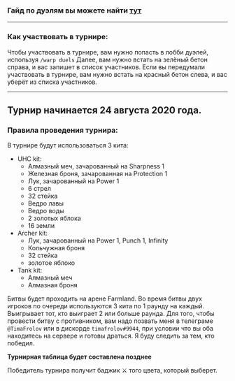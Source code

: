 ### Гайд по дуэлям вы можете найти **[тут](https://github.com/danklandclub/ws-api/blob/master/duels.md)**
***
### Как участвовать в турнире:
Чтобы участвовать в турнире, вам нужно попасть в лобби дуэлей, используя `/warp duels`
Далее, вам нужно встать на зелёный бетон справа, и вас запишет в список участников.
Если вы передумали участвовать в турнире, вам нужно встать на красный бетон слева, и вас уберёт из списка участников.
***
## Турнир начинается 24 августа 2020 года.
### Правила проведения турнира:
В турнире будут использоваться 3 кита:
* UHC kit:
  * Алмазный меч, зачарованный на Sharpness 1
  * Железная броня, зачарованная на Protection 1
  * Лук, зачарованный на Power 1
  * 6 стрел
  * 32 стейка
  * Ведро лавы
  * Ведро воды
  * 2 золотых яблока
  * 16 земли
* Archer kit:
  * Лук, зачарованный на Power 1, Punch 1, Infinity
  * Кольчужная броня
  * 32 стейка
  * золотое яблоко
* Tank kit:
  * Алмазный меч
  * Алмазная броня

Битвы будет проходить на арене Farmland.
Во время битвы двух игроков по очереди используются 3 кита по 1 раунду на каждый. Выигрывает тот, кто выиграет 2 или больше раунда.
Для того, чтобы провести битву с противником, вам надо позвать меня в телеграме `@TimaFrolov` или в дискорде `timafrolov#9944`, при условии что вы оба находитесь на сервере и готовы драться. Я буду следить за тем, кто победил.

**Турнирная таблица будет составлена позднее**

Победитель турнира получит баджик ⚔ того цвета, который выберет.
